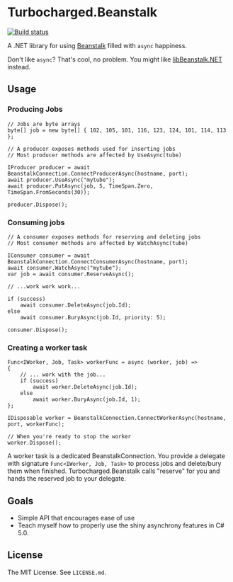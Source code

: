 Turbocharged.Beanstalk
======================

[![Build status](https://ci.appveyor.com/api/projects/status/9ydx1vwh8hjxhv4w?svg=true)](https://ci.appveyor.com/project/jennings/turbocharged-beanstalk)

A .NET library for using [Beanstalk][beanstalk] filled with `async` happiness.

Don't like `async`? That's cool, no problem. You might like
[libBeanstalk.NET][libbeanstalk] instead.


Usage
-----

### Producing Jobs

    // Jobs are byte arrays
    byte[] job = new byte[] { 102, 105, 101, 116, 123, 124, 101, 114, 113 };

    // A producer exposes methods used for inserting jobs
    // Most producer methods are affected by UseAsync(tube)

    IProducer producer = await BeanstalkConnection.ConnectProducerAsync(hostname, port);
    await producer.UseAsync("mytube");
    await producer.PutAsync(job, 5, TimeSpan.Zero, TimeSpan.FromSeconds(30));

    producer.Dispose();

### Consuming jobs

    // A consumer exposes methods for reserving and deleting jobs
    // Most consumer methods are affected by WatchAsync(tube)

    IConsumer consumer = await BeanstalkConnection.ConnectConsumerAsync(hostname, port);
    await consumer.WatchAsync("mytube");
    var job = await consumer.ReserveAsync();

    // ...work work work...

    if (success)
        await consumer.DeleteAsync(job.Id);
    else
        await consumer.BuryAsync(job.Id, priority: 5);

    consumer.Dispose();

### Creating a worker task

    Func<IWorker, Job, Task> workerFunc = async (worker, job) =>
    {
        // ... work with the job...
        if (success)
            await worker.DeleteAsync(job.Id);
        else
            await worker.BuryAsync(job.Id, 1);
    };

    IDisposable worker = BeanstalkConnection.ConnectWorkerAsync(hostname, port, workerFunc);

    // When you're ready to stop the worker
    worker.Dispose();

A worker task is a dedicated BeanstalkConnection. You provide a delegate with
signature `Func<IWorker, Job, Task>` to process jobs and delete/bury them when
finished. Turbocharged.Beanstalk calls "reserve" for you and hands the reserved
job to your delegate.


Goals
-----

* Simple API that encourages ease of use
* Teach myself how to properly use the shiny asynchrony features in C# 5.0.


License
-------

The MIT License. See `LICENSE.md`.


[beanstalk]: http://kr.github.io/beanstalkd/
[libbeanstalk]: https://github.com/sdether/libBeanstalk.NET
